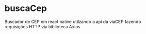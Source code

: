 # buscaCep
 Buscador de CEP em react native utilzando a api da viaCEP fazendo requisições HTTP via biblioteca Axios 
